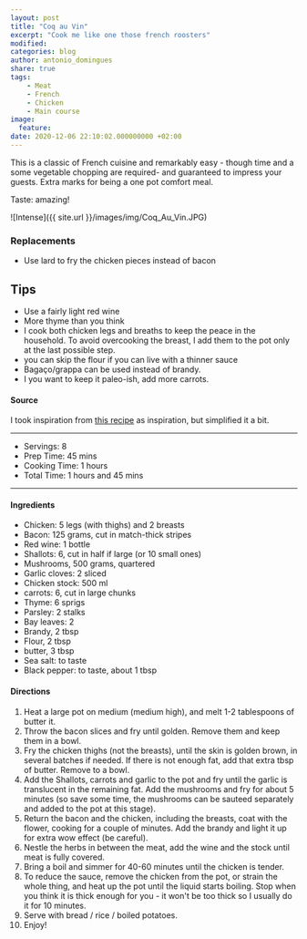 ```yaml
---
layout: post
title: "Coq au Vin"
excerpt: "Cook me like one those french roosters"
modified:
categories: blog
author: antonio_domingues
share: true
tags:
    - Meat
    - French
    - Chicken
    - Main course
image:
  feature:
date: 2020-12-06 22:10:02.000000000 +02:00
---
```


This is a classic of French cuisine and remarkably easy - though time and a some vegetable chopping are required- and guaranteed to impress your guests. Extra marks for being a one pot comfort meal. 

Taste: amazing!

![Intense]({{ site.url }}/images/img/Coq_Au_Vin.JPG)


### Replacements

- Use lard to fry the chicken pieces instead of bacon

## Tips

- Use a fairly light red wine
- More thyme than you think
- I cook both chicken legs and breaths to keep the peace in the household. To avoid overcooking the breast, I add them to the pot only at the last possible step.
- you can skip the flour if you can live with a thinner sauce
- Bagaço/grappa can be used instead of brandy.
- I you want to keep it paleo-ish, add more carrots.

#### Source

I took inspiration from [this recipe](https://www.theguardian.com/lifeandstyle/2001/nov/25/foodanddrink.shopping/) as inspiration, but simplified it a bit.

---
* Servings: 8
* Prep Time: 45 mins
* Cooking Time: 1 hours
* Total Time:  1 hours and 45 mins

---


#### Ingredients

* Chicken: 5 legs (with thighs) and 2 breasts
* Bacon: 125 grams, cut in match-thick stripes
* Red wine: 1 bottle
* Shallots: 6, cut in half if large (or 10 small ones) 
* Mushrooms, 500 grams, quartered
* Garlic cloves: 2 sliced
* Chicken stock: 500 ml
* carrots: 6, cut in large chunks 
* Thyme: 6 sprigs
* Parsley: 2 stalks
* Bay leaves: 2
* Brandy, 2 tbsp
* Flour, 2 tbsp
* butter, 3 tbsp
* Sea salt: to taste
* Black pepper: to taste, about 1 tbsp



#### Directions

1. Heat a large pot on medium (medium high), and melt 1-2 tablespoons of butter it.
2. Throw the bacon slices and fry until golden. Remove them and keep them in a bowl.
3. Fry the chicken thighs (not the breasts), until the skin is golden brown, in several batches if needed. If there is not enough fat, add that extra tbsp of butter. Remove to a bowl.
4. Add the Shallots, carrots and garlic to the pot and fry until the garlic is translucent in the remaining fat. Add the mushrooms and fry for about 5 minutes (so save some time, the mushrooms can be sauteed separately and added to the pot at this stage).
5. Return the bacon and the chicken, including the breasts, coat with the flower,  cooking for a couple of minutes. Add the brandy and light it up for extra wow effect (be careful). 
6. Nestle the herbs in between the meat, add the wine and the stock until meat is fully covered.
7. Bring a boil and simmer for 40-60 minutes until the chicken is tender.
8. To reduce the sauce, remove the chicken from the pot, or strain the whole thing, and heat up the pot until the liquid starts boiling. Stop when you think it is thick enough for you - it won't be too thick so I usually do it for 10 minutes.
9. Serve with bread / rice / boiled potatoes.
10. Enjoy! 
